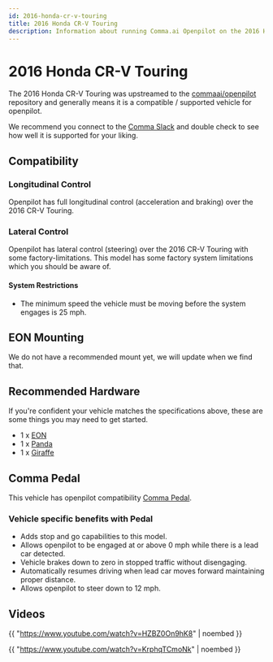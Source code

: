 ```yaml
---
id: 2016-honda-cr-v-touring
title: 2016 Honda CR-V Touring
description: Information about running Comma.ai Openpilot on the 2016 Honda CR-V Touring
---
```

# 2016 Honda CR-V Touring

The 2016 Honda CR-V Touring was upstreamed to the [commaai/openpilot](https://github.com/commaai/openpilot) repository and generally means it is a compatible / supported vehicle for openpilot.

We recommend you connect to the [Comma Slack](https://slack.comma.ai) and double check to see how well it is supported for your liking.

## Compatibility

### Longitudinal Control

Openpilot has full longitudinal control (acceleration and braking) over the 2016 CR-V Touring.

### Lateral Control

Openpilot has lateral control (steering) over the 2016 CR-V Touring with some factory-limitations.
This model has some factory system limitations which you should be aware of.

#### System Restrictions

* The minimum speed the vehicle must be moving before the system engages is 25 mph.

## EON Mounting

We do not have a recommended mount yet, we will update when we find that.

## Recommended Hardware

If you're confident your vehicle matches the specifications above, these are some things you may need to get started.

* 1 x [EON](/hardware/eon/)
* 1 x [Panda](/hardware/panda/)
* 1 x [Giraffe](/hardware/giraffe/)

## Comma Pedal

This vehicle has openpilot compatibility [Comma Pedal](/hardware/pedal).

### Vehicle specific benefits with Pedal

* Adds stop and go capabilities to this model.
* Allows openpilot to be engaged at or above 0 mph while there is a lead car detected.
* Vehicle brakes down to zero in stopped traffic without disengaging.
* Automatically resumes driving when lead car moves forward maintaining proper distance.
* Allows openpilot to steer down to 12 mph.


## Videos

{{ "https://www.youtube.com/watch?v=HZBZ0On9hK8" | noembed }}


{{ "https://www.youtube.com/watch?v=KrphqTCmoNk" | noembed }}


